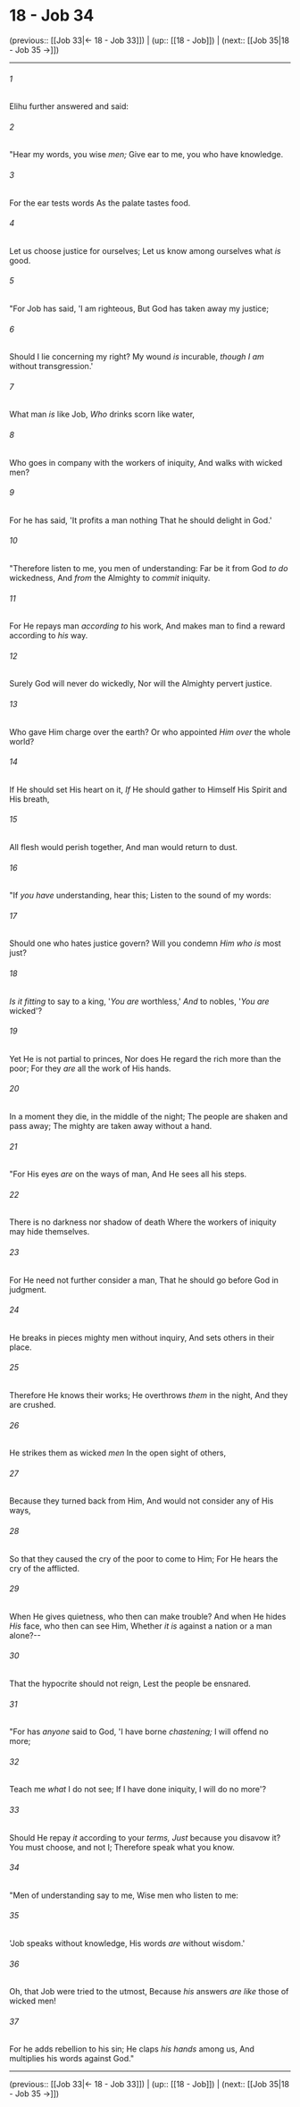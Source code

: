 # 18 - Job 34

(previous:: [[Job 33|← 18 - Job 33]]) | (up:: [[18 - Job]]) | (next:: [[Job 35|18 - Job 35 →]])

***


###### 1 
Elihu further answered and said: 

###### 2 
"Hear my words, you wise _men;_ Give ear to me, you who have knowledge. 

###### 3 
For the ear tests words As the palate tastes food. 

###### 4 
Let us choose justice for ourselves; Let us know among ourselves what _is_ good. 

###### 5 
"For Job has said, 'I am righteous, But God has taken away my justice; 

###### 6 
Should I lie concerning my right? My wound _is_ incurable, _though I am_ without transgression.' 

###### 7 
What man _is_ like Job, _Who_ drinks scorn like water, 

###### 8 
Who goes in company with the workers of iniquity, And walks with wicked men? 

###### 9 
For he has said, 'It profits a man nothing That he should delight in God.' 

###### 10 
"Therefore listen to me, you men of understanding: Far be it from God _to do_ wickedness, And _from_ the Almighty to _commit_ iniquity. 

###### 11 
For He repays man _according to_ his work, And makes man to find a reward according to _his_ way. 

###### 12 
Surely God will never do wickedly, Nor will the Almighty pervert justice. 

###### 13 
Who gave Him charge over the earth? Or who appointed _Him over_ the whole world? 

###### 14 
If He should set His heart on it, _If_ He should gather to Himself His Spirit and His breath, 

###### 15 
All flesh would perish together, And man would return to dust. 

###### 16 
"If _you have_ understanding, hear this; Listen to the sound of my words: 

###### 17 
Should one who hates justice govern? Will you condemn _Him who is_ most just? 

###### 18 
_Is it fitting_ to say to a king, '_You are_ worthless,' _And_ to nobles, '_You are_ wicked'? 

###### 19 
Yet He is not partial to princes, Nor does He regard the rich more than the poor; For they _are_ all the work of His hands. 

###### 20 
In a moment they die, in the middle of the night; The people are shaken and pass away; The mighty are taken away without a hand. 

###### 21 
"For His eyes _are_ on the ways of man, And He sees all his steps. 

###### 22 
There is no darkness nor shadow of death Where the workers of iniquity may hide themselves. 

###### 23 
For He need not further consider a man, That he should go before God in judgment. 

###### 24 
He breaks in pieces mighty men without inquiry, And sets others in their place. 

###### 25 
Therefore He knows their works; He overthrows _them_ in the night, And they are crushed. 

###### 26 
He strikes them as wicked _men_ In the open sight of others, 

###### 27 
Because they turned back from Him, And would not consider any of His ways, 

###### 28 
So that they caused the cry of the poor to come to Him; For He hears the cry of the afflicted. 

###### 29 
When He gives quietness, who then can make trouble? And when He hides _His_ face, who then can see Him, Whether _it is_ against a nation or a man alone?-- 

###### 30 
That the hypocrite should not reign, Lest the people be ensnared. 

###### 31 
"For has _anyone_ said to God, 'I have borne _chastening;_ I will offend no more; 

###### 32 
Teach me _what_ I do not see; If I have done iniquity, I will do no more'? 

###### 33 
Should He repay _it_ according to your _terms,_ _Just_ because you disavow it? You must choose, and not I; Therefore speak what you know. 

###### 34 
"Men of understanding say to me, Wise men who listen to me: 

###### 35 
'Job speaks without knowledge, His words _are_ without wisdom.' 

###### 36 
Oh, that Job were tried to the utmost, Because _his_ answers _are like_ those of wicked men! 

###### 37 
For he adds rebellion to his sin; He claps _his hands_ among us, And multiplies his words against God."

***

(previous:: [[Job 33|← 18 - Job 33]]) | (up:: [[18 - Job]]) | (next:: [[Job 35|18 - Job 35 →]])
